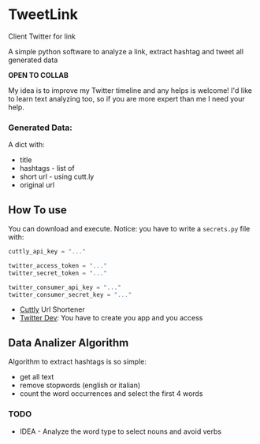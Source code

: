 # TweetLink
Client Twitter for link

A simple python software to analyze a link, extract hashtag and tweet all generated data

**OPEN TO COLLAB**

My idea is to improve my Twitter timeline and any helps is welcome! 
I'd like to learn text analyzing too, so if you are more expert than me I need your help.


### Generated Data:
A dict with:
* title
* hashtags - list of
* short url - using cutt.ly
* original url

## How To use
You can download and execute.
Notice: you have to write a `secrets.py` file with:

``` python
cuttly_api_key = "..."

twitter_access_token = "..."
twitter_secret_token = "..."

twitter_consumer_api_key = "..."
twitter_consumer_secret_key = "..."
```

* [Cuttly](https://cutt.ly/) Url Shortener
* [Twitter Dev](https://developer.twitter.com/): You have to create you app and you access

## Data Analizer Algorithm 
Algorithm to extract hashtags is so simple:
* get all text
* remove stopwords (english or italian)
* count the word occurrences and select the first 4 words

### TODO
* IDEA - Analyze the word type to select nouns and avoid verbs 
